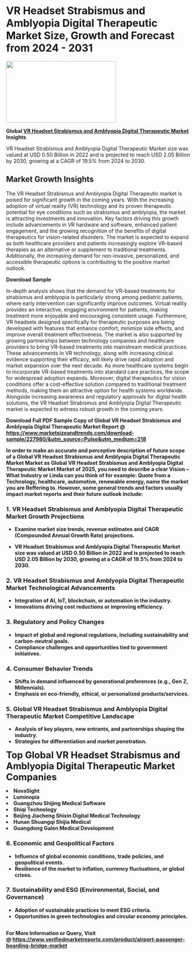<H1>VR Headset Strabismus and Amblyopia Digital Therapeutic Market Size, Growth and Forecast from 2024 - 2031</H1><img class="aligncenter size-medium wp-image-584254" src="https://thirdeyenews.in/wp-content/uploads/2024/09/Global-Market-Research-300x168.jpeg" alt="" width="300" height="168" /><p><strong>Global&nbsp;<a href="https://www.marketsizeandtrends.com/download-sample/227980/&amp;utm_source=Pulse&amp;utm_medium=218">VR Headset Strabismus and Amblyopia Digital Therapeutic Market</a> Insights</strong></p><p>VR Headset Strabismus and Amblyopia Digital Therapeutic Market size was valued at USD 0.50 Billion in 2022 and is projected to reach USD 2.05 Billion by 2030, growing at a CAGR of 19.5% from 2024 to 2030.</p><p><h2>Market Growth Insights</h2> <p>The VR Headset Strabismus and Amblyopia Digital Therapeutic market is poised for significant growth in the coming years. With the increasing adoption of virtual reality (VR) technology and its proven therapeutic potential for eye conditions such as strabismus and amblyopia, the market is attracting investments and innovation. Key factors driving this growth include advancements in VR hardware and software, enhanced patient engagement, and the growing recognition of the benefits of digital therapeutics for vision-related disorders. The market is expected to expand as both healthcare providers and patients increasingly explore VR-based therapies as an alternative or supplement to traditional treatments. Additionally, the increasing demand for non-invasive, personalized, and accessible therapeutic options is contributing to the positive market outlook.</p> <p><strong>Download Sample</strong></p> <p>In-depth analysis shows that the demand for VR-based treatments for strabismus and amblyopia is particularly strong among pediatric patients, where early intervention can significantly improve outcomes. Virtual reality provides an interactive, engaging environment for patients, making treatment more enjoyable and encouraging consistent usage. Furthermore, VR headsets designed specifically for therapeutic purposes are being developed with features that enhance comfort, minimize side effects, and improve overall treatment effectiveness. The market is also supported by growing partnerships between technology companies and healthcare providers to bring VR-based treatments into mainstream medical practices. These advancements in VR technology, along with increasing clinical evidence supporting their efficacy, will likely drive rapid adoption and market expansion over the next decade. As more healthcare systems begin to incorporate VR-based treatments into standard care practices, the scope for widespread adoption expands. Moreover, digital therapeutics for vision conditions offer a cost-effective solution compared to traditional treatment methods, making them an attractive option for health systems worldwide. Alongside increasing awareness and regulatory approvals for digital health solutions, the VR Headset Strabismus and Amblyopia Digital Therapeutic market is expected to witness robust growth in the coming years. <p><strong></p><p><span class=""><strong>Download Full PDF Sample Copy of Global VR Headset Strabismus and Amblyopia Digital Therapeutic Market Report</strong> @ <a href="https://www.marketsizeandtrends.com/download-sample/227980/&amp;utm_source=Pulse&amp;utm_medium=218" target="_blank">https://www.marketsizeandtrends.com/download-sample/227980/&amp;utm_source=Pulse&amp;utm_medium=218</a></span></p><p>In order to make an accurate and perceptive description of future scope of a Global&nbsp;VR Headset Strabismus and Amblyopia Digital Therapeutic Market Market as Global&nbsp;VR Headset Strabismus and Amblyopia Digital Therapeutic Market Market of 2025, you need to describe a clear Vision &ndash; What Industry or Linda can you think of for example: Quote from a Technology, healthcare, automotive, renewable energy, name the market you are Reffering to. However, some general trends and factors usually impact market reports and their future outlook include:</p><h3>1.&nbsp;<strong>VR Headset Strabismus and Amblyopia Digital Therapeutic Market Growth Projections</strong></h3><ul><li>Examine market size trends, revenue estimates and CAGR (Compounded Annual Growth Rate) projections.</li><li><p>VR Headset Strabismus and Amblyopia Digital Therapeutic Market size was valued at USD 0.50 Billion in 2022 and is projected to reach USD 2.05 Billion by 2030, growing at a CAGR of 19.5% from 2024 to 2030.</p></li></ul><h3>2.&nbsp;<strong>VR Headset Strabismus and Amblyopia Digital Therapeutic Market Technological Advancements</strong></h3><ul><li>Integration of AI, IoT, blockchain, or automation in the industry.</li><li>Innovations driving cost reductions or improving efficiency.</li></ul><h3>3.&nbsp;<strong>Regulatory and Policy Changes</strong></h3><ul><li>Impact of global and regional regulations, including sustainability and carbon-neutral goals.</li><li>Compliance challenges and opportunities tied to government initiatives.</li></ul><h3>4.&nbsp;<strong>Consumer Behavior Trends</strong></h3><ul><li>Shifts in demand influenced by generational preferences (e.g., Gen Z, Millennials).</li><li>Emphasis on eco-friendly, ethical, or personalized products/services.</li></ul><h3>5.&nbsp;<strong>Global VR Headset Strabismus and Amblyopia Digital Therapeutic Market Competitive Landscape</strong></h3><ul><li>Analysis of key players, new entrants, and partnerships shaping the industry.</li><li>Strategies for differentiation and market penetration.</li></ul><p data-pm-slice="1 1 []"><span style="color: inherit; font-family: inherit; font-size: 25px;">Top Global VR Headset Strabismus and Amblyopia Digital Therapeutic Market Companies</span></p><div class="" data-test-id=""><p><li>NovaSight</li><li> Luminopia</li><li> Guangzhou Shijing Medical Software</li><li> Shiqi Technology</li><li> Beijing Jiacheng Shixin Digital Medical Technology</li><li> Hunan Shuangqi Shijia Medical</li><li> Guangdong Galen Medical Development</li></p></div><h3>6.&nbsp;<strong>Economic and Geopolitical Factors</strong></h3><ul><li>Influence of global economic conditions, trade policies, and geopolitical events.</li><li>Resilience of the market to inflation, currency fluctuations, or global crises.</li></ul><h3>7.&nbsp;<strong>Sustainability and ESG (Environmental, Social, and Governance)</strong></h3><ul><li>Adoption of sustainable practices to meet ESG criteria.</li><li>Opportunities in green technologies and circular economy principles.</li></ul><h2><strong style="font-size: 14px;">For More Information or Query, Visit @&nbsp;</strong><a style="background-color: #ffffff; font-size: 14px;" href="https://www.marketsizeandtrends.com/report/vr-headset-strabismus-and-amblyopia-digital-therapeutic-market/" target="_blank">https://www.verifiedmarketreports.com/product/airport-passenger-boarding-bridge-market</a></h2>
